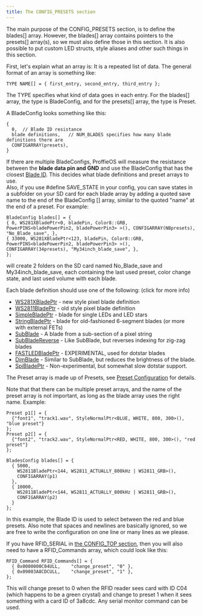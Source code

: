 ```yaml
---
title: The CONFIG_PRESETS section
---
```

The main purpose of the CONFIG_PRESETS section, is to define the blades[] array. However, the blades[] array contains pointers to the presets[] array(s), so we must also define those in this section. It is also possible to put custom LED structs, style aliases and other such things in this section.

First, let's explain what an array is: It is a repeated list of data. The general format of an array is something like:

    TYPE NAME[] = { first_entry, second_entry, third_entry };

The TYPE specifies what kind of data goes in each entry. For the blades[] array, the type is BladeConfig, and for the presets[] array, the type is Preset.

A BladeConfig looks something like this:

    {
      0,  // Blade ID resistance
      blade definitions,   // NUM_BLADES specifies how many blade definitions there are
      CONFIGARRAY(presets),
    }

If there are multiple BladeConfigs, ProffieOS will measure the resistance between the **blade data pin and GND** and use the BladeConfig that has the closest [Blade ID](../blade-id.md). This decides what blade definitions and preset arrays to use.<br/>
Also, if you use #define SAVE_STATE in your config, you can save states in a subfolder on your SD card for each blade array by adding a quoted save name to the end of the BladeConfig [] array, similar to the quoted "name" at the end of a preset.  For example:

    BladeConfig blades[] = {
    { 0, WS281XBladePtr<0, bladePin, Color8::GRB, PowerPINS<bladePowerPin2, bladePowerPin3> >(), CONFIGARRAY(NBpresets), 
    "No_Blade_save", },
    { 33000, WS281XBladePtr<123, bladePin, Color8::GRB, PowerPINS<bladePowerPin2, bladePowerPin3> >(), 
    CONFIGARRAY(34presets), "My34inch_blade_save", },
    };

will create 2 folders on the SD card named No_Blade_save and My34inch_blade_save, each containing the last used preset, color change state, and last used volume with each blade.

Each blade definition should use one of the following: (click for more info)

* [WS281XBladePtr](blades/ws281xbladeptr.md) - new style pixel blade definition
* [WS2811BladePtr](blades/ws2811bladeptr.md) - old style pixel blade definition
* [SimpleBladePtr](blades/simplebladeptr.md) - blade for single LEDs and LED stars
* [StringBladePtr](blades/stringbladeptr.md) - blade for old-fashioned 6-segment blades (or more with external FETs)
* [SubBlade](blades/subblade.md) - A blade from a sub-section of a pixel string
* [SubBladeReverse](blades/subbladereverse.md) - Like SubBlade, but reverses indexing for zig-zag blades
* [FASTLEDBladePtr](blades/fastledbladeptr.md) - EXPERIMENTAL, used for dotstar blades
* [DimBlade](blades/dimblade.md) - Similar to SubBlade, but reduces the brightness of the blade.
* [SpiBladePtr](blades/spibladeptr.md) - Non-experimental, but somewhat slow dotstar support.

The Preset array is made up of Presets, see [Preset Configuration](preset-configuration.md) for details.

Note that that there can be multiple preset arrays, and the name of the preset array is not important, as long as the blade array uses the right name. Example:

    Preset p1[] = {
      {"font1", "track1.wav", StyleNormalPtr<BLUE, WHITE, 800, 300>(), "blue preset"}
    };
    Preset p2[] = {
      {"font2", "track2.wav", StyleNormalPtr<RED, WHITE, 800, 300>(), "red preset"}
    };   

    BladesConfig blades[] = {
      { 5000,
        WS2811BladePtr<144, WS2811_ACTUALLY_800kHz | WS2811_GRB>(),
        CONFIGARRAY(p1)
      },
      { 10000,
        WS2811BladePtr<144, WS2811_ACTUALLY_800kHz | WS2811_GRB>(),
        CONFIGARRAY(p2)
      }
    };

In this example, the Blade ID is used to select between the red and blue presets.  Also note that spaces and newlines are basically ignored, so we are free to write the configuration on one line or many lines as we please.

If you have RFID_SERIAL in [the CONFIG_TOP section](the-config_top-section.md), then you will also need to have a RFID_Commands array, which could look like this:

    RFID_Command RFID_Commands[] = {
      { 0x0000000C04ULL,    "change_preset", "0" },
      { 0x09003A8CDCULL,    "change_preset", "1" },
    };

This will change preset to 0 when the RFID reader sees card with ID C04 (which happens to be a green crystal) and change to preset 1 when it sees something with a card ID of 3a8cdc. Any serial monitor command can be used.



